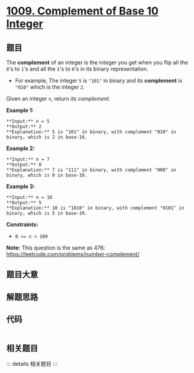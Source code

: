 # [1009. Complement of Base 10 Integer](https://leetcode.com/problems/complement-of-base-10-integer)

## 题目

The **complement** of an integer is the integer you get when you flip all the
`0`'s to `1`'s and all the `1`'s to `0`'s in its binary representation.

  * For example, The integer `5` is `"101"` in binary and its **complement** is `"010"` which is the integer `2`.

Given an integer `n`, return _its complement_.



**Example 1:**

    
    
    **Input:** n = 5
    **Output:** 2
    **Explanation:** 5 is "101" in binary, with complement "010" in binary, which is 2 in base-10.
    

**Example 2:**

    
    
    **Input:** n = 7
    **Output:** 0
    **Explanation:** 7 is "111" in binary, with complement "000" in binary, which is 0 in base-10.
    

**Example 3:**

    
    
    **Input:** n = 10
    **Output:** 5
    **Explanation:** 10 is "1010" in binary, with complement "0101" in binary, which is 5 in base-10.
    



**Constraints:**

  * `0 <= n < 109`



**Note:** This question is the same as 476:
<https://leetcode.com/problems/number-complement/>


## 题目大意

## 解题思路

## 代码

```javascript

```

## 相关题目

::: details 相关题目
:::
